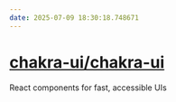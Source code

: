 ```yaml
---
date: 2025-07-09 18:30:18.748671
---
```


# [chakra-ui/chakra-ui](https://github.com/chakra-ui/chakra-ui)

React components for fast, accessible UIs